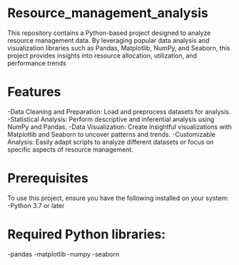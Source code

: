 # Resource_management_analysis
This repository contains a Python-based project designed to analyze resource management data. By leveraging popular data analysis and visualization libraries such as Pandas, Matplotlib, NumPy, and Seaborn, this project provides insights into resource allocation, utilization, and performance trends

# Features
-Data Cleaning and Preparation: Load and preprocess datasets for analysis.
-Statistical Analysis: Perform descriptive and inferential analysis using NumPy and Pandas.
-Data Visualization: Create insightful visualizations with Matplotlib and Seaborn to uncover patterns and trends.
-Customizable Analysis: Easily adapt scripts to analyze different datasets or focus on specific aspects of resource management.

# Prerequisites
To use this project, ensure you have the following installed on your system:
-Python 3.7 or later

# Required Python libraries:
-pandas
-matplotlib
-numpy
-seaborn



